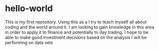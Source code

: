 # hello-world
This is my first repository. Using this as a I try to teach myself all about coding and the world around it. I am looking to gain knowledge in this area in order to apply it to finance and potentially to day trading.
I hope to be able to make good investment decisions based on the analysis I will be performing on data sets
